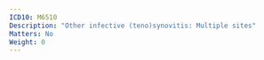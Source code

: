 ```yaml
---
ICD10: M6510
Description: "Other infective (teno)synovitis: Multiple sites"
Matters: No
Weight: 0
---
```



